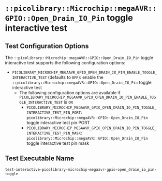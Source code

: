 # `::picolibrary::Microchip::megaAVR::GPIO::Open_Drain_IO_Pin` toggle interactive test

## Test Configuration Options
The `::picolibrary::Microchip::megaAVR::GPIO::Open_Drain_IO_Pin` toggle interactive test
supports the following configuration options:
- `PICOLIBRARY_MICROCHIP_MEGAAVR_GPIO_OPEN_DRAIN_IO_PIN_ENABLE_TOGGLE_INTERACTIVE_TEST`
  (defaults to `OFF`): enable the
  `::picolibrary::Microchip::megaAVR::GPIO::Open_Drain_IO_Pin` toggle interactive test
    - The following configuration options are available if
      `PICOLIBRARY_MICROCHIP_MEGAAVR_GPIO_OPEN_DRAIN_IO_PIN_ENABLE_TOGGLE_INTERACTIVE_TEST`
      is `ON`
        - `PICOLIBRARY_MICROCHIP_MEGAAVR_GPIO_OPEN_DRAIN_IO_PIN_TOGGLE_INTERACTIVE_TEST_PIN_PORT`:
          `picolibrary::Microchip::megaAVR::GPIO::Open_Drain_IO_Pin` toggle interactive
          test pin PORT
        - `PICOLIBRARY_MICROCHIP_MEGAAVR_GPIO_OPEN_DRAIN_IO_PIN_TOGGLE_INTERACTIVE_TEST_PIN_MASK`:
          `picolibrary::Microchip::megaAVR::GPIO::Open_Drain_IO_Pin` toggle interactive
          test pin mask

## Test Executable Name
`test-interactive-picolibrary-microchip-megaavr-gpio-open_drain_io_pin-toggle`
